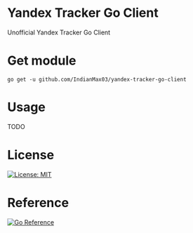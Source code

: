 # Yandex Tracker Go Client

Unofficial Yandex Tracker Go Client

# Get module

```
go get -u github.com/IndianMax03/yandex-tracker-go-client
```

# Usage

TODO

# License

[![License: MIT](https://img.shields.io/badge/License-MIT-red.svg)](https://opensource.org/licenses/MIT)

# Reference

[![Go Reference](https://pkg.go.dev/badge/badge/github.com/IndianMax03/yandex-tracker-go-client.svg)](https://pkg.go.dev/badge/github.com/IndianMax03/yandex-tracker-go-client)
